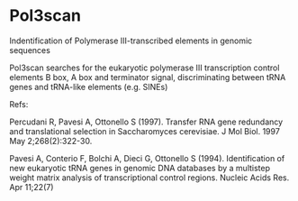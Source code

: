 # Pol3scan
Indentification of Polymerase III-transcribed elements in genomic sequences


Pol3scan searches for the eukaryotic polymerase III transcription 
control elements B box, A box and terminator signal, discriminating
between tRNA genes and tRNA-like elements (e.g. SINEs)

Refs:

Percudani R, Pavesi A, Ottonello S (1997). Transfer RNA gene redundancy and translational selection in Saccharomyces cerevisiae. J Mol Biol. 1997 May 2;268(2):322-30.

Pavesi A, Conterio F, Bolchi A, Dieci G, Ottonello S (1994). Identification of new eukaryotic tRNA genes in genomic DNA databases by a multistep weight matrix analysis of transcriptional control regions. Nucleic Acids Res. Apr 11;22(7)
